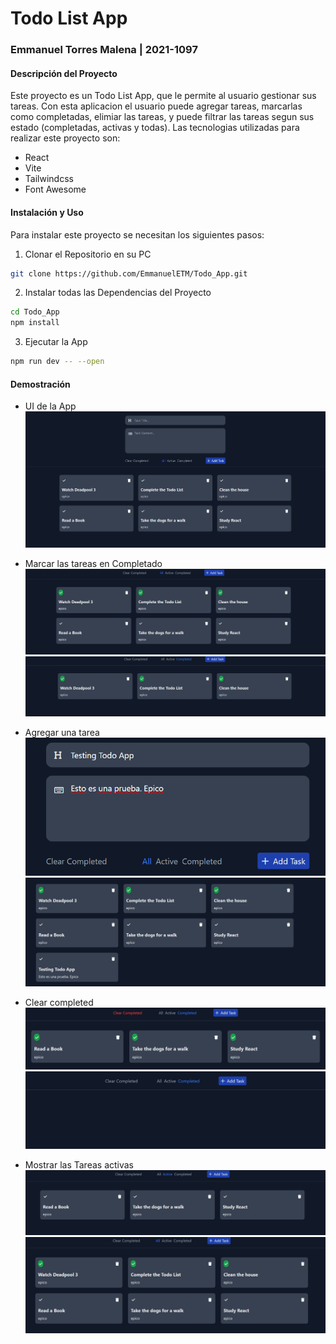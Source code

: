 # Todo List App
### Emmanuel Torres Malena | 2021-1097


#### Descripción del Proyecto

Este proyecto es un Todo List App, que le permite al usuario gestionar sus tareas. Con esta aplicacion el usuario puede agregar tareas, marcarlas como completadas, elimiar las tareas, y puede filtrar las tareas segun sus estado (completadas, activas y todas). Las tecnologias utilizadas para realizar este proyecto son: 

- React
- Vite
- Tailwindcss
- Font Awesome

#### Instalación y Uso

Para instalar este proyecto se necesitan los siguientes pasos:

1. Clonar el Repositorio en su PC
```bash
git clone https://github.com/EmmanuelETM/Todo_App.git
```

2. Instalar todas las Dependencias del Proyecto
```bash
cd Todo_App
npm install 
```

3. Ejecutar la App
```bash
npm run dev -- --open
```

#### Demostración

- UI de la App
![image1](./images/Screenshot%202024-07-28%20134218.png)

- Marcar las tareas en Completado
![image2](./images/Screenshot%202024-07-28%20134319.png)
![image3](./images/Screenshot%202024-07-28%20134327.png)

- Agregar una tarea
![image4](./images/Screenshot%202024-07-28%20134358.png)
![image5](./images/Screenshot%202024-07-28%20134411.png)

- Clear completed
![image7](./images/Screenshot%202024-07-28%20134533.png)
![image8](./images/Screenshot%202024-07-28%20134538.png)

- Mostrar las Tareas activas
![image9](./images/Screenshot%202024-07-28%20141042.png)
![image10](./images/Screenshot%202024-07-28%20141048.png)
